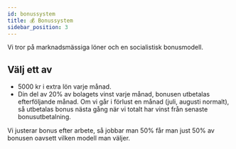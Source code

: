 ```yaml
---
id: bonussystem
title: 💰 Bonussystem
sidebar_position: 3
---
```


Vi tror på marknadsmässiga löner och en socialistisk bonusmodell.

## Välj ett av

* 5000 kr i extra lön varje månad.
* Din del av 20% av bolagets vinst varje månad, bonusen utbetalas efterföljande månad. Om vi går i förlust en månad (juli, augusti normalt), så utbetalas bonus nästa gång när vi totalt har vinst från senaste bonusutbetalning.

Vi justerar bonus efter arbete, så jobbar man 50% får man just 50% av bonusen oavsett vilken modell man väljer.
